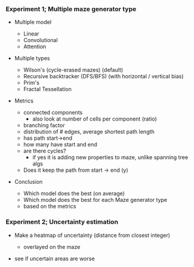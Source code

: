 ### Experiment 1; Multiple maze generator type
- Multiple model
    - Linear
    - Convolutional
    - Attention

- Multiple types
    * Wilson's (cycle-erased mazes) (default)
    * Recursive backtracker (DFS/BFS) (with horizontal / vertical bias)
    - Prim's
    - Fractal Tessellation

- Metrics
    - connected components
        - also look at number of cells per component (ratio)
    - branching factor
    - distribution of # edges, average shortest path length
    - has path start->end
    - how many have start and end
    - are there cycles?
        - if yes it is adding new properties to maze, unlike spanning tree algs
    - Does it keep the path from start -> end (y)

- Conclusion
    - Which model does the best (on average)
    - Which model does the best for each Maze generator type
    - based on the metrics

### Experiment 2; Uncertainty estimation
- Make a heatmap of uncertainty (distance from closest integer)
    - overlayed on the maze

- see if uncertain areas are worse